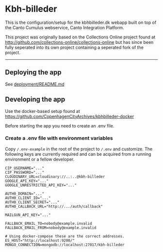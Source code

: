 # Kbh-billeder

This is the configuration/setup for the kbhbilleder.dk webapp built on top of
the Canto Cumulus webservice, Canto Integration Platform.

This project was originally based on the Collections Online project found at http://github.com/collections-online/collections-online but has since been fully seperated into its own project containing a seperated fork of the project.

---

## Deploying the app

See [deployment/README.md](deployment/README.md)

## Developing the app

Use the docker-based setup found at https://github.com/CopenhagenCityArchives/kbhbilleder-docker

Before starting the app you need to create an .env file.

### Create a .env file with environment variables
Copy  `/.env-example` in the root of the project to `/.env` and customize. The following keys are currently required and can be acquired from a running environment or a fellow developer.

    CIP_USERNAME="..."
    CIP_PASSWORD="..."
    CLOUDINARY_URL=cloudinary://..:..@kbh-billeder
    GOOGLE_API_KEY="..."
    GOOGLE_UNRESTRICTED_API_KEY="..."

    AUTH0_DOMAIN="..."
    AUTH0_CLIENT_ID="..."
    AUTH0_CLIENT_SECRET="..."
    AUTH0_CALLBACK_URL="http://.../auth/callback"

    MAILGUN_API_KEY="..."

    FALLBACK_EMAIL_TO=nobody@example.invalid
    FALLBACK_EMAIL_FROM=nobody@example.invalid

    # Using docker-compose these are the correct addresses.
    ES_HOST="http://localhost:9200/"
    MONGO_CONNECTION=mongodb://localhost:27017/kbh-billeder
